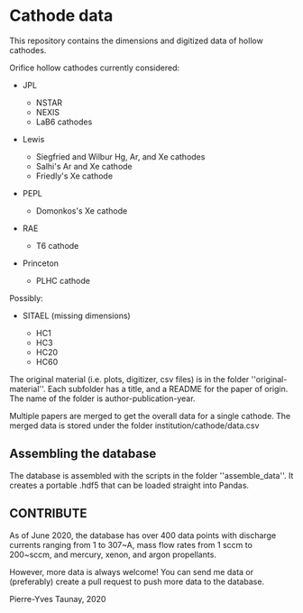 # Cathode data
This repository contains the dimensions and digitized data of hollow cathodes.

Orifice hollow cathodes currently considered:
- JPL

    - NSTAR
    - NEXIS
    - LaB6 cathodes

- Lewis

    - Siegfried and Wilbur Hg, Ar, and Xe cathodes 
    - Salhi's Ar and Xe cathode
    - Friedly's Xe cathode

- PEPL

    - Domonkos's Xe cathode

- RAE

    - T6 cathode 

- Princeton

    - PLHC cathode


Possibly:
- SITAEL (missing dimensions)

    - HC1
    - HC3
    - HC20
    - HC60

The original material (i.e. plots, digitizer, csv files) is in the folder ''original-material''. 
Each subfolder has a title, and a README for the paper of origin. The name of the folder is author-publication-year.

Multiple papers are merged to get the overall data for a single cathode.
The merged data is stored under the folder institution/cathode/data.csv

## Assembling the database
The database is assembled with the scripts in the folder ''assemble_data''. 
It creates a portable .hdf5 that can be loaded straight into Pandas. 

## CONTRIBUTE
As of June 2020, the database has over 400 data points with discharge currents
ranging from 1 to 307~A, mass flow rates from 1 sccm to 200~sccm, and 
mercury, xenon, and argon propellants. 

However, more data is always welcome! 
You can send me data or (preferably) create a pull request to push more data
to the database.

Pierre-Yves Taunay, 2020
